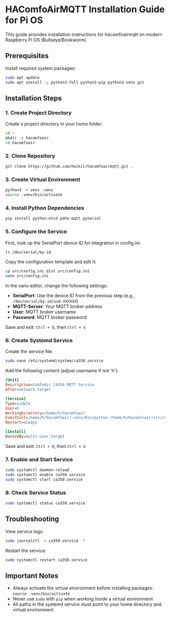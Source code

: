 # HAComfoAirMQTT Installation Guide for Pi OS

This guide provides installation instructions for hacomfoairmqtt on modern Raspberry Pi OS (Bullseye/Bookworm).

## Prerequisites

Install required system packages:

```bash
sudo apt update
sudo apt install -y python3-full python3-pip python3-venv git
```

## Installation Steps

### 1. Create Project Directory

Create a project directory in your home folder:

```bash
cd ~
mkdir -p hacomfoair
cd hacomfoair
```

### 2. Clone Repository

```bash
git clone https://github.com/heikil/hacomfoairmqtt.git .
```

### 3. Create Virtual Environment

```bash
python3 -m venv .venv
source .venv/bin/activate
```

### 4. Install Python Dependencies

```bash
pip install python-etcd paho-mqtt pyserial
```

### 5. Configure the Service

First, look up the SerialPort device ID for integration in config.ini:

```bash
ls /dev/serial/by-id
```

Copy the configuration template and edit it:

```bash
cp src/config.ini.dist src/config.ini
nano src/config.ini
```

In the nano editor, change the following settings:
- **SerialPort**: Use the device ID from the previous step (e.g., `/dev/serial/by-id/usb-XXXXXX`)
- **MQTT-Server**: Your MQTT broker address
- **User**: MQTT broker username
- **Password**: MQTT broker password

Save and exit: `Ctrl + O`, then `Ctrl + X`

### 6. Create Systemd Service

Create the service file:

```bash
sudo nano /etc/systemd/system/ca350.service
```

Add the following content (adjust username if not 'h'):

```ini
[Unit]
Description=ComfoAir CA350 MQTT Service
After=network.target

[Service]
Type=simple
User=h
WorkingDirectory=/home/h/hacomfoair
ExecStart=/home/h/hacomfoair/.venv/bin/python /home/h/hacomfoair/src/ca350.py
Restart=always

[Install]
WantedBy=multi-user.target
```

Save and exit: `Ctrl + O`, then `Ctrl + X`

### 7. Enable and Start Service

```bash
sudo systemctl daemon-reload
sudo systemctl enable ca350.service
sudo systemctl start ca350.service
```

### 8. Check Service Status

```bash
sudo systemctl status ca350.service
```

## Troubleshooting

View service logs:

```bash
sudo journalctl -u ca350.service -f
```

Restart the service:

```bash
sudo systemctl restart ca350.service
```

## Important Notes

- Always activate the virtual environment before installing packages: `source .venv/bin/activate`
- Never use `sudo` with `pip` when working inside a virtual environment
- All paths in the systemd service must point to your home directory and virtual environment